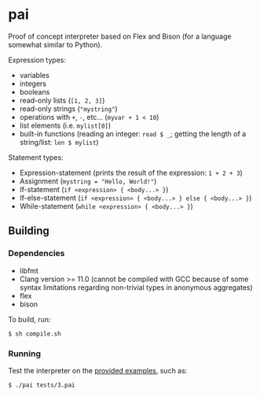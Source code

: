 # pai

Proof of concept interpreter based on Flex and Bison (for a language somewhat
similar to Python).

Expression types:

* variables
* integers
* booleans
* read-only lists (`[1, 2, 3]`)
* read-only strings (`"mystring"`)
* operations with `+`, `-`, etc... (`myvar + 1 < 10`)
* list elements (i.e. `mylist[0]`)
* built-in functions (reading an integer: `read $ _`; getting the length of a
  string/list: `len $ mylist`)

Statement types:

* Expression-statement (prints the result of the expression: `1 + 2 + 3`)
* Assignment (`mystring = "Hello, World!"`)
* If-statement (`if <expression> { <body...> }`)
* If-else-statement (`if <expression> { <body...> } else { <body...> }`)
* While-statement (`while <expression> { <body...> }`)

## Building

### Dependencies

* libfmt
* Clang version >= 11.0 (cannot be compiled with GCC because of some syntax
  limitations regarding non-trivial types in anonymous aggregates)
* flex
* bison

To build, run:

```
$ sh compile.sh
```

### Running

Test the interpreter on the [provided examples](./tests), such as:

```
$ ./pai tests/3.pai
```
